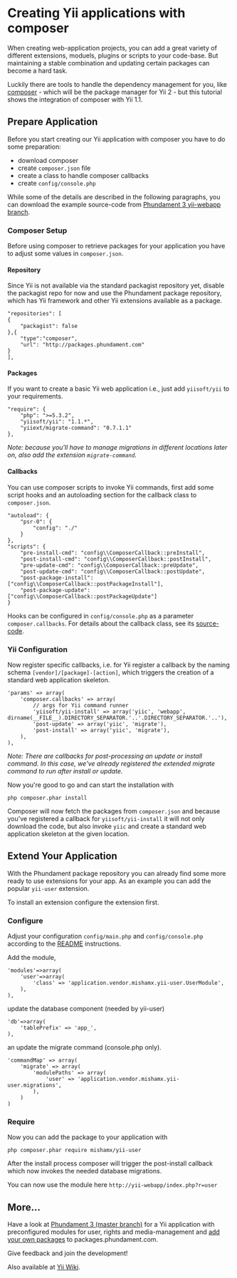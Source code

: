 Creating Yii applications with composer
=======================================

When creating web-application projects, you can add a great variety of different extensions, moduels, plugins or scripts to your code-base. But maintaining a stable combination and updating certain packages can become a hard task.

Luckily there are tools to handle the dependency management for you, like [composer](http://getcomposer.org) - which will be the package manager for Yii 2 - but this tutorial shows the integration of composer with Yii 1.1.

## Prepare Application

Before you start creating our Yii application with composer you have to do some preparation:

 * download composer
 * create `composer.json` file
 * create a class to handle composer callbacks    
 * create `config/console.php`

While some of the details are described in the following paragraphs, you can download the example source-code from [Phundament 3 yii-webapp branch](https://github.com/phundament/app/tree/yii-webapp).

### Composer Setup

Before using composer to retrieve packages for your application you have to adjust some values in `composer.json`.

#### Repository

Since Yii is not available via the standard packagist repository yet, disable the packagist repo for now and use the Phundament package repository, which has Yii framework and other Yii extensions available as a package.

    "repositories": [
    {
        "packagist": false
    },{
        "type":"composer",
        "url": "http://packages.phundament.com"
    }
    ],

#### Packages

If you want to create a basic Yii web application i.e., just add `yiisoft/yii` to your requirements.

    "require": {
        "php": ">=5.3.2",
        "yiisoft/yii": "1.1.*",
        "yiiext/migrate-command": "0.7.1.1"
    },
    
*Note: because you'll have to manage migrations in different locations later on, also add the extension `migrate-command`.*


#### Callbacks

You can use composer scripts to invoke Yii commands, first add some script hooks and an autoloading section for the callback class to `composer.json`.

    "autoload": {
        "psr-0": {
            "config": "./"
        }
    },
    "scripts": {
        "pre-install-cmd": "config\\ComposerCallback::preInstall",
        "post-install-cmd": "config\\ComposerCallback::postInstall",
        "pre-update-cmd": "config\\ComposerCallback::preUpdate",
        "post-update-cmd": "config\\ComposerCallback::postUpdate",
        "post-package-install": ["config\\ComposerCallback::postPackageInstall"],
        "post-package-update": ["config\\ComposerCallback::postPackageUpdate"]
    }
    
Hooks can be configured in `config/console.php` as a parameter `composer.callbacks`.
For details about the callback class, see its [source-code](https://github.com/phundament/app/blob/yii-webapp/protected/config/ComposerCallback.php).

### Yii Configuration

Now register specific callbacks, i.e. for Yii register a callback by the naming schema `[vendor]/[package]-[action]`, which triggers the creation of a standard web application skeleton.

    'params' => array(
        'composer.callbacks' => array(
            // args for Yii command runner
            'yiisoft/yii-install' => array('yiic', 'webapp', dirname(__FILE__).DIRECTORY_SEPARATOR.'..'.DIRECTORY_SEPARATOR.'..'),
            'post-update' => array('yiic', 'migrate'),
            'post-install' => array('yiic', 'migrate'),
        ),
    ),

*Note: There are callbacks for post-processing an update or install command. In this case, we've already registered the extended migrate command to run after install or update.*

Now you're good to go and can start the installation with

    php composer.phar install
    
Composer will now fetch the packages from `composer.json` and because you've registered a callback for `yiisoft/yii-install` it will not only download the code, but also invoke `yiic` and create a standard web application skeleton at the given location.



## Extend Your Application

With the Phundament package repository you can already find some more ready to use extensions for your app. As an example you can add the popular `yii-user` extension.

To install an extension configure the extension first.

### Configure

Adjust your configuration `config/main.php` and `config/console.php` according to the [README](https://github.com/mishamx/yii-user/blob/master/README.md) instructions.

Add the module,

	'modules'=>array(
        'user'=>array(
            'class' => 'application.vendor.mishamx.yii-user.UserModule',
        ),
	),

update the database component (needed by yii-user)

	'db'=>array(
    	'tablePrefix' => 'app_',
	),


an update the migrate command (console.php only).
	
    'commandMap' => array(
        'migrate' => array(
            'modulePaths' => array(
                'user' => 'application.vendor.mishamx.yii-user.migrations',
            ),
        )
    )	
	
### Require

Now you can add the package to your application with

    php composer.phar require mishamx/yii-user
    
After the install process composer will trigger the post-install callback which now invokes the needed database migrations.

You can now use the module here `http://yii-webapp/index.php?r=user`


## More…

Have a look at [Phundament 3 (master branch)](https://github.com/phundament/app) for a Yii application with preconfigured modules for user, rights and media-management and [add your own packages](https://github.com/phundament/app/wiki/Packages) to packages.phundament.com.

Give feedback and join the development!

Also available at [Yii Wiki](http://www.yiiframework.com/wiki/392/creating-yii-applications-with-composer/).